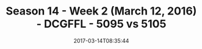 ---
title: Season 14 - Week 2 (March 12, 2016) - DCGFFL - 5095 vs 5105
teams_score:
- team: 5095
  score: 26
- team: 5105
  score: 33
mvp: Levert James, James Rowe
game-ball: Kevin Hamilton, Linda Pratt
season: 14
week: 2
date: '2017-03-14T08:35:44'
pageid: season-14-week-2-march-12-2016-5095-vs-5105
---
